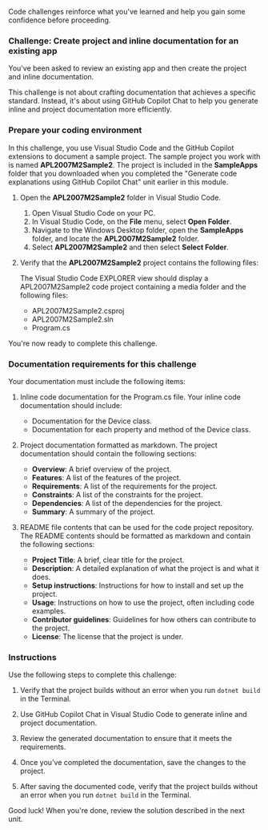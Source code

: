 Code challenges reinforce what you've learned and help you gain some confidence before proceeding.

### Challenge: Create project and inline documentation for an existing app

You've been asked to review an existing app and then create the project and inline documentation.

This challenge is not about crafting documentation that achieves a specific standard. Instead, it's about using GitHub Copilot Chat to help you generate inline and project documentation more efficiently.

### Prepare your coding environment

In this challenge, you use Visual Studio Code and the GitHub Copilot extensions to document a sample project. The sample project you work with is named **APL2007M2Sample2**. The project is included in the **SampleApps** folder that you downloaded when you completed the "Generate code explanations using GitHub Copilot Chat" unit earlier in this module.

1. Open the **APL2007M2Sample2** folder in Visual Studio Code.

    1. Open Visual Studio Code on your PC.
    1. In Visual Studio Code, on the **File** menu, select **Open Folder**.
    1. Navigate to the Windows Desktop folder, open the **SampleApps** folder, and locate the **APL2007M2Sample2** folder.
    1. Select **APL2007M2Sample2** and then select **Select Folder**.

1. Verify that the **APL2007M2Sample2** project contains the following files:

    The Visual Studio Code EXPLORER view should display a APL2007M2Sample2 code project containing a media folder and the following files:

    - APL2007M2Sample2.csproj
    - APL2007M2Sample2.sln
    - Program.cs

You're now ready to complete this challenge.

### Documentation requirements for this challenge

Your documentation must include the following items:

1. Inline code documentation for the Program.cs file. Your inline code documentation should include:

    - Documentation for the Device class.
    - Documentation for each property and method of the Device class.

1. Project documentation formatted as markdown. The project documentation should contain the following sections:

    - **Overview**: A brief overview of the project.
    - **Features**: A list of the features of the project.
    - **Requirements**: A list of the requirements for the project.
    - **Constraints**: A list of the constraints for the project.
    - **Dependencies**: A list of the dependencies for the project.
    - **Summary**: A summary of the project.

1. README file contents that can be used for the code project repository. The README contents should be formatted as markdown and contain the following sections:

    - **Project Title**: A brief, clear title for the project.
    - **Description**: A detailed explanation of what the project is and what it does.
    - **Setup instructions**: Instructions for how to install and set up the project.
    - **Usage**: Instructions on how to use the project, often including code examples.
    - **Contributor guidelines**: Guidelines for how others can contribute to the project.
    - **License**: The license that the project is under.

### Instructions

Use the following steps to complete this challenge:

1. Verify that the project builds without an error when you run `dotnet build` in the Terminal.

1. Use GitHub Copilot Chat in Visual Studio Code to generate inline and project documentation.

1. Review the generated documentation to ensure that it meets the requirements.

1. Once you've completed the documentation, save the changes to the project.

1. After saving the documented code, verify that the project builds without an error when you run `dotnet build` in the Terminal.

Good luck! When you're done, review the solution described in the next unit.
